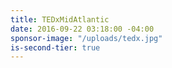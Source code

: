 ```yaml
---
title: TEDxMidAtlantic
date: 2016-09-22 03:18:00 -04:00
sponsor-image: "/uploads/tedx.jpg"
is-second-tier: true
---
```


